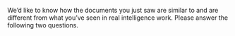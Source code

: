 
We’d like to know how the documents you just saw are similar to and are different from what you’ve seen in real intelligence work. Please answer the following two questions. 
